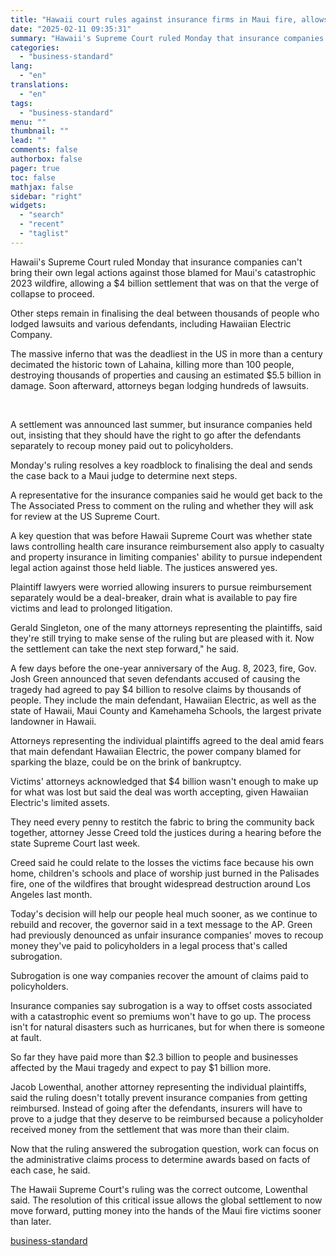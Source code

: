 ```yaml
---
title: "Hawaii court rules against insurance firms in Maui fire, allows settlement"
date: "2025-02-11 09:35:31"
summary: "Hawaii's Supreme Court ruled Monday that insurance companies can't bring their own legal actions against those blamed for Maui's catastrophic 2023 wildfire, allowing a $4 billion settlement that was on that the verge of collapse to proceed. Other steps remain in finalising the deal between thousands of people who lodged..."
categories:
  - "business-standard"
lang:
  - "en"
translations:
  - "en"
tags:
  - "business-standard"
menu: ""
thumbnail: ""
lead: ""
comments: false
authorbox: false
pager: true
toc: false
mathjax: false
sidebar: "right"
widgets:
  - "search"
  - "recent"
  - "taglist"
---
```


Hawaii's Supreme Court ruled Monday that insurance companies can't bring their own legal actions against those blamed for Maui's catastrophic 2023 wildfire, allowing a $4 billion settlement that was on that the verge of collapse to proceed.

Other steps remain in finalising the deal between thousands of people who lodged lawsuits and various defendants, including Hawaiian Electric Company.

The massive inferno that was the deadliest in the US in more than a century decimated the historic town of Lahaina, killing more than 100 people, destroying thousands of properties and causing an estimated $5.5 billion in damage. Soon afterward, attorneys began lodging hundreds of lawsuits.

 

A settlement was announced last summer, but insurance companies held out, insisting that they should have the right to go after the defendants separately to recoup money paid out to policyholders.

Monday's ruling resolves a key roadblock to finalising the deal and sends the case back to a Maui judge to determine next steps.

A representative for the insurance companies said he would get back to the The Associated Press to comment on the ruling and whether they will ask for review at the US Supreme Court.

A key question that was before Hawaii Supreme Court was whether state laws controlling health care insurance reimbursement also apply to casualty and property insurance in limiting companies' ability to pursue independent legal action against those held liable. The justices answered yes.

Plaintiff lawyers were worried allowing insurers to pursue reimbursement separately would be a deal-breaker, drain what is available to pay fire victims and lead to prolonged litigation.

Gerald Singleton, one of the many attorneys representing the plaintiffs, said they're still trying to make sense of the ruling but are pleased with it. Now the settlement can take the next step forward," he said.

A few days before the one-year anniversary of the Aug. 8, 2023, fire, Gov. Josh Green announced that seven defendants accused of causing the tragedy had agreed to pay $4 billion to resolve claims by thousands of people. They include the main defendant, Hawaiian Electric, as well as the state of Hawaii, Maui County and Kamehameha Schools, the largest private landowner in Hawaii.

Attorneys representing the individual plaintiffs agreed to the deal amid fears that main defendant Hawaiian Electric, the power company blamed for sparking the blaze, could be on the brink of bankruptcy.

Victims' attorneys acknowledged that $4 billion wasn't enough to make up for what was lost but said the deal was worth accepting, given Hawaiian Electric's limited assets.

They need every penny to restitch the fabric to bring the community back together, attorney Jesse Creed told the justices during a hearing before the state Supreme Court last week.

Creed said he could relate to the losses the victims face because his own home, children's schools and place of worship just burned in the Palisades fire, one of the wildfires that brought widespread destruction around Los Angeles last month.

Today's decision will help our people heal much sooner, as we continue to rebuild and recover, the governor said in a text message to the AP. Green had previously denounced as unfair insurance companies' moves to recoup money they've paid to policyholders in a legal process that's called subrogation.

Subrogation is one way companies recover the amount of claims paid to policyholders.

Insurance companies say subrogation is a way to offset costs associated with a catastrophic event so premiums won't have to go up. The process isn't for natural disasters such as hurricanes, but for when there is someone at fault.

So far they have paid more than $2.3 billion to people and businesses affected by the Maui tragedy and expect to pay $1 billion more.

Jacob Lowenthal, another attorney representing the individual plaintiffs, said the ruling doesn't totally prevent insurance companies from getting reimbursed. Instead of going after the defendants, insurers will have to prove to a judge that they deserve to be reimbursed because a policyholder received money from the settlement that was more than their claim.

Now that the ruling answered the subrogation question, work can focus on the administrative claims process to determine awards based on facts of each case, he said.

The Hawaii Supreme Court's ruling was the correct outcome, Lowenthal said. The resolution of this critical issue allows the global settlement to now move forward, putting money into the hands of the Maui fire victims sooner than later.

[business-standard](https://www.business-standard.com/world-news/hawaii-court-rules-against-insurance-firms-in-maui-fire-allows-settlement-125021100063_1.html)
